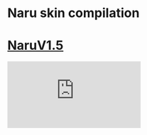 # Naru skin compilation

# [NaruV1.5](https://pp.userapi.com/c639517/v639517413/44e07/U-Jz_ecb6as.jpg)
![](https://vk.com/away.php?to=http%3A%2F%2Fwww.dropbox.com%2Fs%2Fah39s35tbl3sahh%2FNaruV1.5%2528BubbleV2%2529.osk%3Fdl%3D0&post=-129404150_1304&cc_key=)
